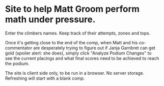 # Site to help Matt Groom perform math under pressure.

Enter the climbers names.
Keep track of their attempts, zones and tops.

Once it's getting close to the end of the comp, when Matt and his co-commentator are desperately trying to figure out if Janja Garnbret can get gold (spoiler alert: she does), simply click "Analyze Podium Changes" to see the current placings and what final scores need to be achieved to reach the podium.


The site is client side only, to be run in a browser. No server storage. 
Refreshing will start with a blank comp.
